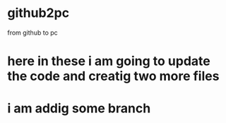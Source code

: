 # github2pc
from github to pc
# here in these i am going to update the code and creatig two more files

# i am addig some branch
